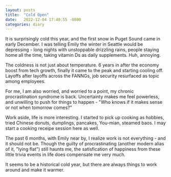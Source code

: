 ```yaml
---
layout: posts
title:  "Cold Open"
date:   2022-12-04 17:40:55 -0800
categories: diary
---
```

It is surprisingly cold this year, and the first snow in Puget Sound came in early December. I was telling Emily the winter in Seattle would be depressing - long nights with unstoppable drizzling rains, people staying home all the time, taking vitamin Ds as daily supplements. Huh, annoying.

The coldness is not just about temperature. 6 years in after the economy boost from tech growth, finally it came to the peak and starting cooling off. Layoffs after layoffs across the FANNGs, job security resurfaced as topic among employees. 

For me, I am also worried, and worried to a point, my chronic procrastination syndrome is back. Uncertainty makes me feel powerless, and unwilling to push for things to happen - "Who knows if it makes sense or not when tomorrow comes?"

Work aside, life is more interesting. I started to pick up cooking as hobbies, tried Chinese donuts, dumplings, pancakes, You-mian, steamed baos. I may start a cooking receipe session here as well. 

The past 6 months, with Emily near by, I realize work is not everything - and it should not be. Though the guilty of procrastinating (another modern alias of it, "lying flat") still haunts me, the satisfication of happiness from these little trivia events in life does compensate me very much.

It seems to be a historical cold year, but there are always things to work around and make it warmer. 


